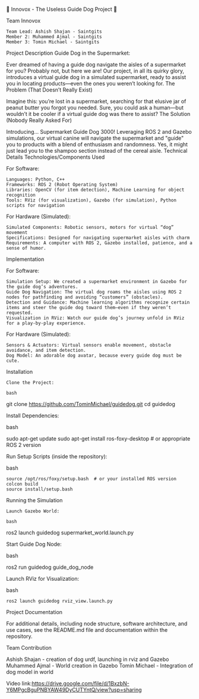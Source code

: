 🐶 Innovox - The Useless Guide Dog Project 🐾


Team Innovox

    Team Lead: Ashish Shajan - Saintgits
    Member 2: Muhammed Ajmal - Saintgits
    Member 3: Tomin Michael - Saintgits

Project Description
Guide Dog in the Supermarket:

Ever dreamed of having a guide dog navigate the aisles of a supermarket for you? Probably not, but here we are! Our project, in all its quirky glory, introduces a virtual guide dog in a simulated supermarket, ready to assist you in locating products—even the ones you weren’t looking for.
The Problem (That Doesn’t Really Exist)

Imagine this: you’re lost in a supermarket, searching for that elusive jar of peanut butter you forgot you needed. Sure, you could ask a human—but wouldn’t it be cooler if a virtual guide dog was there to assist?
The Solution (Nobody Really Asked For)

Introducing… Supermarket Guide Dog 3000! Leveraging ROS 2 and Gazebo simulations, our virtual canine will navigate the supermarket and "guide" you to products with a blend of enthusiasm and randomness. Yes, it might just lead you to the shampoo section instead of the cereal aisle.
Technical Details
Technologies/Components Used

For Software:

    Languages: Python, C++
    Frameworks: ROS 2 (Robot Operating System)
    Libraries: OpenCV (for item detection), Machine Learning for object recognition
    Tools: RViz (for visualization), Gazebo (for simulation), Python scripts for navigation

For Hardware (Simulated):

    Simulated Components: Robotic sensors, motors for virtual “dog” movement
    Specifications: Designed for navigating supermarket aisles with charm
    Requirements: A computer with ROS 2, Gazebo installed, patience, and a sense of humor.

Implementation

For Software:

    Simulation Setup: We created a supermarket environment in Gazebo for the guide dog’s adventures.
    Guide Dog Navigation: The virtual dog roams the aisles using ROS 2 nodes for pathfinding and avoiding “customers” (obstacles).
    Detection and Guidance: Machine learning algorithms recognize certain items and steer the guide dog toward them—even if they weren’t requested.
    Visualization in RViz: Watch our guide dog’s journey unfold in RViz for a play-by-play experience.

For Hardware (Simulated):

    Sensors & Actuators: Virtual sensors enable movement, obstacle avoidance, and item detection.
    Dog Model: An adorable dog avatar, because every guide dog must be cute.

Installation

    Clone the Project:

    bash

git clone https://github.com/TominMichael/guidedog.git
cd guidedog

Install Dependencies:

bash

sudo apt-get update
sudo apt-get install ros-foxy-desktop  # or appropriate ROS 2 version

Run Setup Scripts (inside the repository):

bash

    source /opt/ros/foxy/setup.bash  # or your installed ROS version
    colcon build
    source install/setup.bash

Running the Simulation

    Launch Gazebo World:

    bash

ros2 launch guidedog supermarket_world.launch.py

Start Guide Dog Node:

bash

ros2 run guidedog guide_dog_node

Launch RViz for Visualization:

bash

    ros2 launch guidedog rviz_view.launch.py

Project Documentation

For additional details, including node structure, software architecture, and use cases, see the README.md file and documentation within the repository.

Team Contribution

  Ashish Shajan - creation of dog urdf, launching in rviz and Gazebo
  Muhammed Ajmal - World  creation in Gazebo
  Tomin Michael - Integration of dog model in world

Video link:https://drive.google.com/file/d/1BxzbN-Y6MPgcBguPNBYAW49DyCUTYntQ/view?usp=sharing


